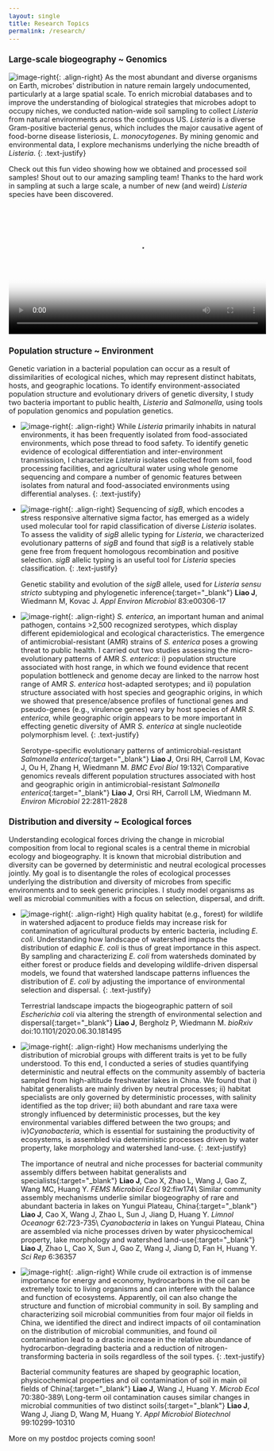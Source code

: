 ```yaml
---
layout: single
title: Research Topics
permalink: /research/
---
```


### Large-scale biogeography ~ Genomics

![image-right](/assets/images/Research/Slide1.png){: .align-right}
As the most abundant and diverse organisms on Earth, microbes' distribution in nature remain largely undocumented, particularly at a large spatial scale. To enrich microbial databases and to improve the understanding of biological strategies that microbes adopt to occupy niches, we conducted nation-wide soil sampling to collect _Listeria_ from natural environments across the contiguous US. _Listeria_ is a diverse Gram-positive bacterial genus, which includes the major causative agent of food-borne disease listeriosis, _L. monocytogenes_. By mining genomic and environmental data, I explore mechanisms underlying the niche breadth of _Listeria_. 
{: .text-justify}

Check out this fun video showing how we obtained and processed soil samples! Shout out to our amazing sampling team! Thanks to the hard work in sampling at such a large scale, a number of new (and weird) _Listeria_ species have been discovered. 

<video style="width:100%;" controls poster="/assets/images/Listeria_sampling_cover.jpg">
  <source src="/assets/videos/Listeria_sampling.webm" type="video/webm">
  <source src="/assets/videos/Listeria_sampling.mp4" type="video/mp4">
Your browser does not support displaying video. Please <a href="/assets/videos/Listeria_sampling.mp4">download</a>.
</video>

### Population structure ~ Environment 

Genetic variation in a bacterial population can occur as a result of dissimilarities of ecological niches, which may represent distinct habitats, hosts, and geographic locations. To identify environment-associated population structure and evolutionary drivers of genetic diversity, I study two bacteria important to public health, _Listeria_ and _Salmonella_, using tools of population genomics and population genetics. 

- ![image-right](/assets/images/Research/Slide2.png){: .align-right}
While _Listeria_ primarily inhabits in natural environments, it has been frequently isolated from food-associated environments, which pose thread to food safety. To identify genetic evidence of ecological differentiation and inter-environment transmission, I characterize _Listeria_ isolates collected from soil, food processing facilities, and agricultural water using whole genome sequencing and compare a number of genomic features between isolates from natural and food-associated environments using differential analyses. 
{: .text-justify}

- ![image-right](/assets/images/Research/Slide3.png){: .align-right}
Sequencing of _sigB_, which encodes a stress responsive alternative sigma factor, has emerged as a widely used molecular tool for rapid classification of diverse _Listeria_ isolates. To assess the validity of _sigB_ allelic typing for _Listeria_, we characterized evolutionary patterns of _sigB_ and found that _sigB_ is a relatively stable gene free from frequent homologous recombination and positive selection. _sigB_ allelic typing is an useful tool for _Listeria_ species classification. 
{: .text-justify}

  [Genetic stability and evolution of the _sigB_ allele, used for _Listeria sensu stricto_ subtyping and phylogenetic inference](http://aem.asm.org/content/83/12/e00306-17.abstract){:target="_blank"} __Liao J__, Wiedmann M, Kovac J. _Appl Environ Microbiol_ 83:e00306-17

- ![image-right](/assets/images/Research/Slide4.png){: .align-right}
_S. enterica_, an important human and animal pathogen, contains >2,500 recognized serotypes, which display different epidemiological and ecological characteristics. The emergence of antimicrobial-resistant (AMR) strains of _S. enterica_ poses a growing threat to public health. I carried out two studies assessing the micro-evolutionary patterns of AMR _S. enterica_: i) population structure associated with host range, in which we found evidence that recent population bottleneck and genome decay are linked to the narrow host range of AMR _S. enterica_ host-adapted serotypes; and ii) population structure associated with host species and geographic origins, in which we showed that presence/absence profiles of functional genes and pseudo-genes (e.g., virulence genes) vary by host species of AMR _S. enterica_, while geographic origin appears to be more important in effecting genetic diversity of AMR _S. enterica_ at single nucleotide polymorphism level.
{: .text-justify}

  [Serotype-specific evolutionary patterns of antimicrobial-resistant _Salmonella enterica_](https://bmcevolbiol.biomedcentral.com/articles/10.1186/s12862-019-1457-5){:target="_blank"} __Liao J__, Orsi RH, Carroll LM, Kovac J, Ou H, Zhang H, Wiedmann M. _BMC Evol Biol_ 19:132\\
  [Comparative genomics reveals different population structures associated with host and geographic origin in antimicrobial-resistant _Salmonella enterica_](https://sfamjournals.onlinelibrary.wiley.com/doi/abs/10.1111/1462-2920.15014?af=R){:target="_blank"} __Liao J__, Orsi RH, Carroll LM, Wiedmann M. _Environ Microbiol_ 22:2811-2828

### Distribution and diversity ~ Ecological forces

Understanding ecological forces driving the change in microbial composition from local to regional scales is a central theme in microbial ecology and biogeography. It is known that microbial distribution and diversity can be governed by deterministic and neutral ecological processes jointly. My goal is to disentangle the roles of ecological processes underlying the distribution and diversity of microbes from specific environments and to seek generic principles. I study model organisms as well as microbial communities with a focus on selection, dispersal, and drift. 

- ![image-right](/assets/images/Research/Slide5.png){: .align-right}
High quality habitat (e.g., forest) for wildlife in watershed adjacent to produce fields may increase risk for contamination of agricultural products by enteric bacteria, including _E. coli_. Understanding how landscape of watershed impacts the distribution of edaphic _E. coli_ is thus of great importance in this aspect. By sampling and characterizing _E. coli_ from watersheds dominated by either forest or produce fields and developing wildlife-driven dispersal models, we found that watershed landscape patterns influences the distribution of _E. coli_ by adjusting the importance of environmental selection and dispersal. 
{: .text-justify}

  [Terrestrial landscape impacts the biogeographic pattern of soil _Escherichia coli_ via altering the strength of environmental selection and dispersal](https://www.biorxiv.org/content/10.1101/2020.06.30.181495v1.abstract){:target="_blank"} __Liao J__, Bergholz P, Wiedmann M. _bioRxiv_ doi:10.1101/2020.06.30.181495

- ![image-right](/assets/images/Research/Slide6.png){: .align-right}
How mechanisms underlying the distribution of microbial groups with different traits is yet to be fully understood. To this end, I conducted a series of studies quantifying deterministic and neutral effects on the community assembly of bacteria sampled from high-altitude freshwater lakes in China. We found that i) habitat generalists are mainly driven by neutral processes; ii) habitat specialists are only governed by deterministic processes, with salinity identified as the top driver; iii) both abundant and rare taxa were strongly influenced by deterministic processes, but the key environmental variables differed between the two groups; and iv)_Cyanobacteria_, which is essential for sustaining the productivity of ecosystems, is assembled via
deterministic processes driven by water property, lake morphology and watershed land-use. 
{: .text-justify}

  [The importance of neutral and niche processes for bacterial community assembly differs between habitat generalists and specialists](http://dx.doi.org/10.1093/femsec/fiw174){:target="_blank"} __Liao J__, Cao X, Zhao L, Wang J, Gao Z, Wang MC, Huang Y. _FEMS Microbiol Ecol_ 92:fiw174\\
  [Similar community assembly mechanisms underlie similar biogeography of rare and abundant bacteria in lakes on Yungui Plateau, China](http://onlinelibrary.wiley.com/doi/10.1002/lno.10455/full){:target="_blank"} __Liao J__, Cao X, Wang J, Zhao L, Sun J, Jiang D, Huang Y. _Limnol Oceanogr_ 62:723-735\\
  [_Cyanobacteria_ in lakes on Yungui Plateau, China are assembled via niche processes driven by water physicochemical property, lake morphology and watershed land-use](http://dx.doi.org/10.1038/srep36357){:target="_blank"} __Liao J__, Zhao L, Cao X, Sun J, Gao Z, Wang J, Jiang D, Fan H, Huang Y. _Sci Rep_ 6:36357 

- ![image-right](/assets/images/Research/Slide7.png){: .align-right}
While crude oil extraction is of immense importance for energy and economy, hydrocarbons in the oil can be extremely toxic to living organisms and can interfere with the balance and function of ecosystems. Apparently, oil can also change the structure and function of microbial community in soil. By sampling and characterizing soil microbial communities from four major oil fields in China, we identified the direct and indirect impacts of oil contamination on the distribution of microbial communities, and found oil contamination lead to a drastic increase in the relative abundance of hydrocarbon-degrading bacteria and a reduction of nitrogen-transforming bacteria in soils regardless of the soil types.
{: .text-justify}

  [Bacterial community features are shaped by geographic location, physicochemical properties and oil contamination of soil in main oil fields of China](http://dx.doi.org/10.1007/s00248-015-0572-0){:target="_blank"} __Liao J__, Wang J, Huang Y. _Microb Ecol_ 70:380-389\\
  [Long-term oil contamination causes similar changes in microbial communities of two distinct soils](http://dx.doi.org/10.1007/s00253-015-6880-y){:target="_blank"} __Liao J__, Wang J, Jiang D, Wang M, Huang Y. _Appl Microbiol Biotechnol_ 99:10299-10310

More on my postdoc projects coming soon!

<style type="text/css">
	a {
		text-decoration: none;
	}
	body {
		font-size: 90%;
	}
</style>